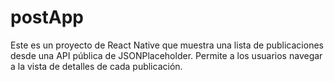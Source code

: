 # postApp
Este es un proyecto de React Native que muestra una lista de publicaciones desde una API pública de JSONPlaceholder. Permite a los usuarios navegar a la vista de detalles de cada publicación.
